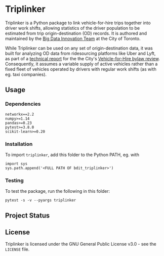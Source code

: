 # Triplinker

Triplinker is a Python package to link vehicle-for-hire trips together into
driver work shifts, allowing statistics of the driver population to be
estimated from trip origin-destination (OD) records. It is authored and
maintained by the [Big Data Innovation Team](https://www.toronto.ca/services-payments/streets-parking-transportation/road-safety/big-data-innovation-team/) at the
City of Toronto.

While Triplinker can be used on any set of origin-destination data, it was
built for analyzing OD data from ridesourcing platforms like Uber and Lyft, as
part of a [technical report](
https://www.toronto.ca/wp-content/uploads/2019/06/96c7-Report_v1.0_2019-06-21.pdf)
for the the City's [Vehicle-for-Hire bylaw review](
http://app.toronto.ca/tmmis/viewAgendaItemHistory.do?item=2019.GL6.31).
Consequently, it assumes a variable supply of active vehicles rather than a
fixed fleet of vehicles operated by drivers with regular work shifts (as with
eg. taxi companies).

## Usage

### Dependencies

```
networkx==2.2
numpy>=1.14
pandas>=0.23
pytest>=3.8.0
scikit-learn>=0.20
```

### Installation

To import `triplinker`, add this folder to the Python PATH, eg. with

```
import sys
sys.path.append('<FULL PATH OF bdit_triplinker>')
```

### Testing

To test the package, run the following in this folder:

```
pytest -s -v --pyargs triplinker
```

## Project Status

## License

Triplinker is licensed under the GNU General Public License v3.0 - see the
`LICENSE` file.
